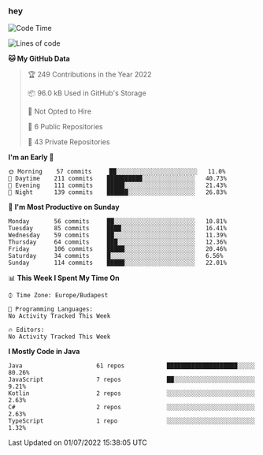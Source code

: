 ### hey

<!--START_SECTION:waka-->
![Code Time](http://img.shields.io/badge/Code%20Time-799%20hrs%209%20mins-blue)

![Lines of code](https://img.shields.io/badge/From%20Hello%20World%20I%27ve%20Written-508%20Thousand%20lines%20of%20code-blue)

**🐱 My GitHub Data** 

> 🏆 249 Contributions in the Year 2022
 > 
> 📦 96.0 kB Used in GitHub's Storage 
 > 
> 🚫 Not Opted to Hire
 > 
> 📜 6 Public Repositories 
 > 
> 🔑 43 Private Repositories  
 > 
**I'm an Early 🐤** 

```text
🌞 Morning    57 commits     ██░░░░░░░░░░░░░░░░░░░░░░░   11.0% 
🌆 Daytime    211 commits    ██████████░░░░░░░░░░░░░░░   40.73% 
🌃 Evening    111 commits    █████░░░░░░░░░░░░░░░░░░░░   21.43% 
🌙 Night      139 commits    ██████░░░░░░░░░░░░░░░░░░░   26.83%

```
📅 **I'm Most Productive on Sunday** 

```text
Monday       56 commits     ██░░░░░░░░░░░░░░░░░░░░░░░   10.81% 
Tuesday      85 commits     ████░░░░░░░░░░░░░░░░░░░░░   16.41% 
Wednesday    59 commits     ██░░░░░░░░░░░░░░░░░░░░░░░   11.39% 
Thursday     64 commits     ███░░░░░░░░░░░░░░░░░░░░░░   12.36% 
Friday       106 commits    █████░░░░░░░░░░░░░░░░░░░░   20.46% 
Saturday     34 commits     █░░░░░░░░░░░░░░░░░░░░░░░░   6.56% 
Sunday       114 commits    █████░░░░░░░░░░░░░░░░░░░░   22.01%

```


📊 **This Week I Spent My Time On** 

```text
⌚︎ Time Zone: Europe/Budapest

💬 Programming Languages: 
No Activity Tracked This Week

🔥 Editors: 
No Activity Tracked This Week

```

**I Mostly Code in Java** 

```text
Java                     61 repos            ████████████████████░░░░░   80.26% 
JavaScript               7 repos             ██░░░░░░░░░░░░░░░░░░░░░░░   9.21% 
Kotlin                   2 repos             ░░░░░░░░░░░░░░░░░░░░░░░░░   2.63% 
C#                       2 repos             ░░░░░░░░░░░░░░░░░░░░░░░░░   2.63% 
TypeScript               1 repo              ░░░░░░░░░░░░░░░░░░░░░░░░░   1.32%

```



 Last Updated on 01/07/2022 15:38:05 UTC
<!--END_SECTION:waka-->
